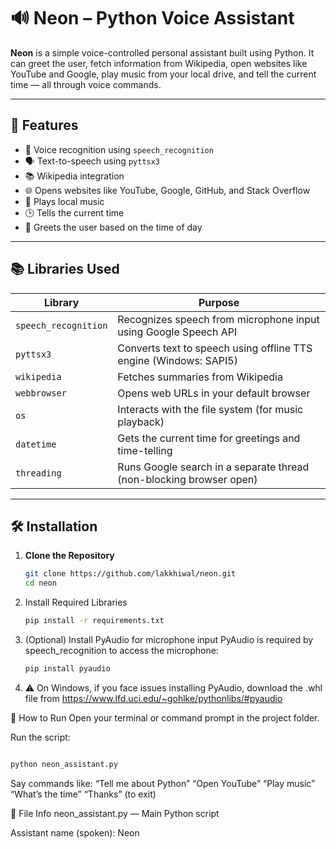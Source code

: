 # 🔊 Neon – Python Voice Assistant

**Neon** is a simple voice-controlled personal assistant built using Python. It can greet the user, fetch information from Wikipedia, open websites like YouTube and Google, play music from your local drive, and tell the current time — all through voice commands.

---

## 🎯 Features

- 🎤 Voice recognition using `speech_recognition`
- 🗣️ Text-to-speech using `pyttsx3`
- 📚 Wikipedia integration
- 🌐 Opens websites like YouTube, Google, GitHub, and Stack Overflow
- 🎵 Plays local music
- 🕒 Tells the current time
- 👋 Greets the user based on the time of day

---

## 📚 Libraries Used

| Library              | Purpose                                                             |
|----------------------|----------------------------------------------------------------------|
| `speech_recognition` | Recognizes speech from microphone input using Google Speech API     |
| `pyttsx3`            | Converts text to speech using offline TTS engine (Windows: SAPI5)   |
| `wikipedia`          | Fetches summaries from Wikipedia                                    |
| `webbrowser`         | Opens web URLs in your default browser                              |
| `os`                 | Interacts with the file system (for music playback)                 |
| `datetime`           | Gets the current time for greetings and time-telling                |
| `threading`          | Runs Google search in a separate thread (non-blocking browser open) |

---

## 🛠️ Installation

1. **Clone the Repository**
   ```bash
   git clone https://github.com/lakkhiwal/neon.git
   cd neon
   ```

2. Install Required Libraries
   ```bash
   pip install -r requirements.txt
   ```
3. (Optional) Install PyAudio for microphone input
    PyAudio is required by speech_recognition to access the microphone:
    ```bash
   pip install pyaudio
    ```
4. ⚠️ On Windows, if you face issues installing PyAudio, download the .whl file from
https://www.lfd.uci.edu/~gohlke/pythonlibs/#pyaudio



🚀 How to Run
Open your terminal or command prompt in the project folder.

Run the script:

   ```bash

   python neon_assistant.py
   ```

Say commands like:
“Tell me about Python”
“Open YouTube”
“Play music”
“What’s the time”
“Thanks” (to exit)

📄 File Info
neon_assistant.py — Main Python script

Assistant name (spoken): Neon


